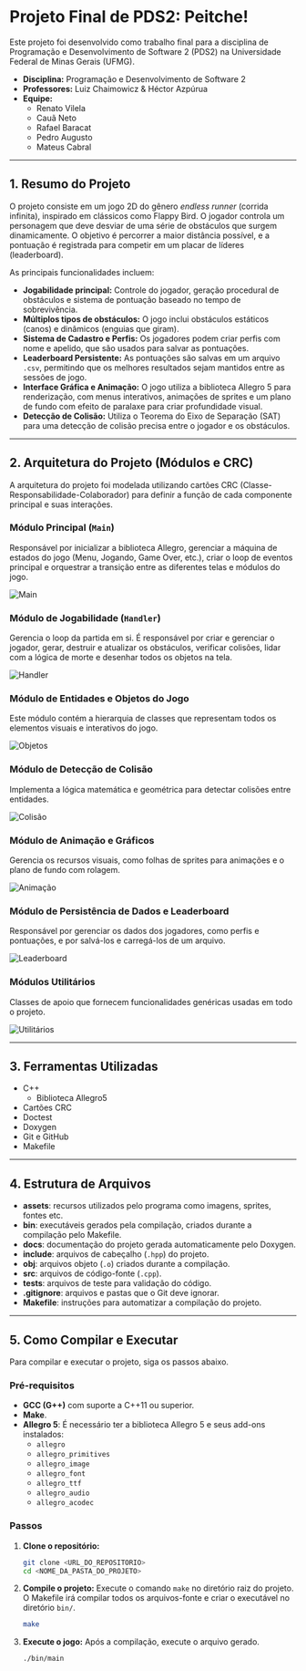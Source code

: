 # Projeto Final de PDS2: Peitche!

Este projeto foi desenvolvido como trabalho final para a disciplina de Programação e Desenvolvimento de Software 2 (PDS2) na Universidade Federal de Minas Gerais (UFMG).

- **Disciplina:** Programação e Desenvolvimento de Software 2
- **Professores:** Luiz Chaimowicz & Héctor Azpúrua
- **Equipe:**
  - Renato Vilela
  - Cauã Neto
  - Rafael Baracat
  - Pedro Augusto
  - Mateus Cabral

---

## 1\. Resumo do Projeto

O projeto consiste em um jogo 2D do gênero _endless runner_ (corrida infinita), inspirado em clássicos como Flappy Bird. O jogador controla um personagem que deve desviar de uma série de obstáculos que surgem dinamicamente. O objetivo é percorrer a maior distância possível, e a pontuação é registrada para competir em um placar de líderes (leaderboard).

As principais funcionalidades incluem:

- **Jogabilidade principal:** Controle do jogador, geração procedural de obstáculos e sistema de pontuação baseado no tempo de sobrevivência.
- **Múltiplos tipos de obstáculos:** O jogo inclui obstáculos estáticos (canos) e dinâmicos (enguias que giram).
- **Sistema de Cadastro e Perfis:** Os jogadores podem criar perfis com nome e apelido, que são usados para salvar as pontuações.
- **Leaderboard Persistente:** As pontuações são salvas em um arquivo `.csv`, permitindo que os melhores resultados sejam mantidos entre as sessões de jogo.
- **Interface Gráfica e Animação:** O jogo utiliza a biblioteca Allegro 5 para renderização, com menus interativos, animações de sprites e um plano de fundo com efeito de paralaxe para criar profundidade visual.
- **Detecção de Colisão:** Utiliza o Teorema do Eixo de Separação (SAT) para uma detecção de colisão precisa entre o jogador e os obstáculos.

---

## 2\. Arquitetura do Projeto (Módulos e CRC)

A arquitetura do projeto foi modelada utilizando cartões CRC (Classe-Responsabilidade-Colaborador) para definir a função de cada componente principal e suas interações.

### Módulo Principal (`Main`)

Responsável por inicializar a biblioteca Allegro, gerenciar a máquina de estados do jogo (Menu, Jogando, Game Over, etc.), criar o loop de eventos principal e orquestrar a transição entre as diferentes telas e módulos do jogo.

![Main](assets/Cards/Main.png)

### Módulo de Jogabilidade (`Handler`)

Gerencia o loop da partida em si. É responsável por criar e gerenciar o jogador, gerar, destruir e atualizar os obstáculos, verificar colisões, lidar com a lógica de morte e desenhar todos os objetos na tela.

![Handler](assets/Cards/Jogabilidade.png)

### Módulo de Entidades e Objetos do Jogo

Este módulo contém a hierarquia de classes que representam todos os elementos visuais e interativos do jogo.

![Objetos](assets/Cards/Objetos%20do%20jogo%20e%20entidades.png)

### Módulo de Detecção de Colisão

Implementa a lógica matemática e geométrica para detectar colisões entre entidades.

![Colisão](assets/Cards/Detecção%20de%20colisão.png)

### Módulo de Animação e Gráficos

Gerencia os recursos visuais, como folhas de sprites para animações e o plano de fundo com rolagem.

![Animação](assets/Cards/Animação%20e%20gráficos.png)

### Módulo de Persistência de Dados e Leaderboard

Responsável por gerenciar os dados dos jogadores, como perfis e pontuações, e por salvá-los e carregá-los de um arquivo.

![Leaderboard](assets/Cards/Leaderboard%20e%20Persistência%20de%20Dados.png)

### Módulos Utilitários

Classes de apoio que fornecem funcionalidades genéricas usadas em todo o projeto.

![Utilitários](assets/Cards/Utilitários.png)

---

## 3\. Ferramentas Utilizadas

- C++
  - Biblioteca Allegro5
- Cartões CRC
- Doctest
- Doxygen
- Git e GitHub
- Makefile

---

## 4\. Estrutura de Arquivos

- **assets**: recursos utilizados pelo programa como imagens, sprites, fontes etc.
- **bin**: executáveis gerados pela compilação, criados durante a compilação pelo Makefile.
- **docs**: documentação do projeto gerada automaticamente pelo Doxygen.
- **include**: arquivos de cabeçalho (`.hpp`) do projeto.
- **obj**: arquivos objeto (`.o`) criados durante a compilação.
- **src**: arquivos de código-fonte (`.cpp`).
- **tests**: arquivos de teste para validação do código.
- **.gitignore**: arquivos e pastas que o Git deve ignorar.
- **Makefile**: instruções para automatizar a compilação do projeto.

---

## 5\. Como Compilar e Executar

Para compilar e executar o projeto, siga os passos abaixo.

### Pré-requisitos

- **GCC (G++)** com suporte a C++11 ou superior.
- **Make**.
- **Allegro 5**: É necessário ter a biblioteca Allegro 5 e seus add-ons instalados:
  - `allegro`
  - `allegro_primitives`
  - `allegro_image`
  - `allegro_font`
  - `allegro_ttf`
  - `allegro_audio`
  - `allegro_acodec`

### Passos

1.  **Clone o repositório:**

    ```bash
    git clone <URL_DO_REPOSITORIO>
    cd <NOME_DA_PASTA_DO_PROJETO>
    ```

2.  **Compile o projeto:**
    Execute o comando `make` no diretório raiz do projeto. O Makefile irá compilar todos os arquivos-fonte e criar o executável no diretório `bin/`.

    ```bash
    make
    ```

3.  **Execute o jogo:**
    Após a compilação, execute o arquivo gerado.

    ```bash
    ./bin/main
    ```
